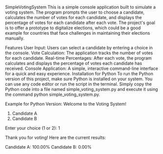 SimpleVotingSystem
This is a simple console application built to simulate a voting system. The program prompts the user to choose a candidate, calculates the number of votes for each candidate, and displays the percentage of votes for each candidate after each vote. The project's goal is to offer a prototype to digitalize elections, which could be a good example for countries that face challenges in maintaining their elections manually.

Features
User Input: Users can select a candidate by entering a choice in the console.
Vote Calculation: The application tracks the number of votes for each candidate.
Real-time Percentages: After each vote, the program calculates and displays the percentage of votes each candidate has received.
Console Application: A simple, interactive command-line interface for a quick and easy experience.
Installation for Python
To run the Python version of this project, make sure Python is installed on your system. You can use any code editor or run the script in the terminal. Simply copy the Python code into a file named simple_voting_system.py and execute it using the command python simple_voting_system.py.

Example for Python Version:
Welcome to the Voting System!

1. Candidate A
2. Candidate B

Enter your choice (1 or 2): 1

Thank you for voting! Here are the current results:

Candidate A: 100.00%
Candidate B: 0.00%
